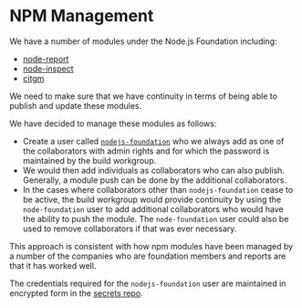 # NPM Management

We have a number of modules under the Node.js Foundation including:

* [node-report](https://github.com/nodejs/node-report)
* [node-inspect](https://github.com/nodejs/node-inspect)
* [citgm](https://github.com/nodejs/citgm)

We need to make sure that we have continuity in terms of being able to publish
and update these modules.

We have decided to manage these modules as follows:

* Create a user called [`nodejs-foundation`][] who we always add as one of the
  collaborators with admin rights and for which the password is maintained by
  the build workgroup.
* We would then add individuals as collaborators who can also publish.
  Generally, a module push can be done by the additional collaborators.
* In the cases where collaborators other than `nodejs-foundation`
  cease to be active, the build workgroup would provide continuity by using the
  `node-foundation` user to add additional collaborators who would have the
  ability to push the module. The `node-foundation` user could also be used to
  remove collaborators if that was ever necessary.

This approach is consistent with how npm modules have been managed by a number
of the companies who are foundation members and reports are that it has worked
well.

The credentials required for the `nodejs-foundation` user are maintained in
encrypted form in the [secrets repo][].


[`nodejs-foundation`]: https://www.npmjs.com/~nodejs-foundation
[secrets repo]: https://github.com/nodejs/secrets/tree/master/test/test_credentials.md
